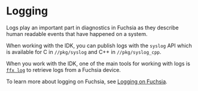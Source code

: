 # Logging

Logs play an important part in diagnostics in Fuchsia as they describe human
readable events that have happened on a system.

When working with the IDK, you can publish logs with the `syslog` API which is
available for C in `//pkg/syslog` and C++ in `//pkg/syslog_cpp`.

When you work with the IDK, one of the main tools for working with logs is
[`ffx log`][ffx-log-ref] to retrieve logs from a Fuchsia device.

To learn more about logging on Fuchsia, see [Logging on Fuchsia][logs-concepts].

[ffx-log-ref]: /reference/tools/sdk/ffx.md#ffx_log
[logs-concepts]: /docs/concepts/components/diagnostics/README.md
